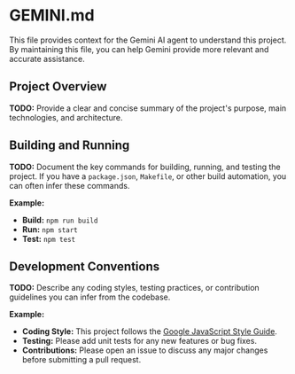 # GEMINI.md

This file provides context for the Gemini AI agent to understand this project. By maintaining this file, you can help Gemini provide more relevant and accurate assistance.

## Project Overview

**TODO:** Provide a clear and concise summary of the project's purpose, main technologies, and architecture.

## Building and Running

**TODO:** Document the key commands for building, running, and testing the project. If you have a `package.json`, `Makefile`, or other build automation, you can often infer these commands.

**Example:**

*   **Build:** `npm run build`
*   **Run:** `npm start`
*   **Test:** `npm test`

## Development Conventions

**TODO:** Describe any coding styles, testing practices, or contribution guidelines you can infer from the codebase.

**Example:**

*   **Coding Style:** This project follows the [Google JavaScript Style Guide](https://google.github.io/styleguide/jsguide.html).
*   **Testing:** Please add unit tests for any new features or bug fixes.
*   **Contributions:** Please open an issue to discuss any major changes before submitting a pull request.
